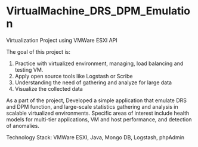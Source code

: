 VirtualMachine_DRS_DPM_Emulation
================================

Virtualization Project using VMWare ESXI API

The goal of this project is:
1. Practice with virtualized environment, managing, load balancing and testing VM.
2. Apply open source tools like Logstash or Scribe
3. Understanding the need of gathering and analyze for large data
4. Visualize the collected data

As a part of the project, Developed a simple application that emulate DRS and DPM function, and large-scale statistics gathering and analysis in scalable virtualized environments. Specific areas of interest include health models for multi-tier applications, VM and host performance, and detection of anomalies.

Technology Stack: VMWare ESXI, Java, Mongo DB, Logstash, phpAdmin
